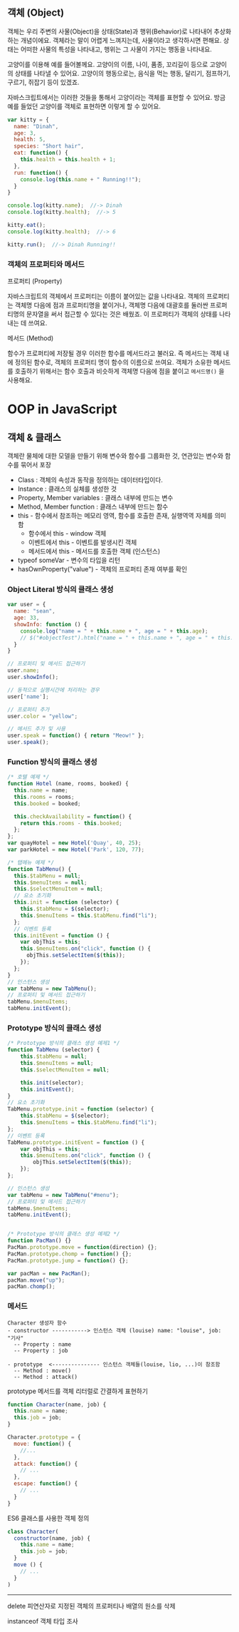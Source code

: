 





## 객체 (Object)

객체는 우리 주변의 사물(Object)을 상태(State)과 행위(Behavior)로 나타내어 추상화하는 개념이에요. 객체라는 말이 어렵게 느껴지는데, 사물이라고 생각하시면 편해요. 상태는 어떠한 사물의 특성을 나타내고, 행위는 그 사물이 가지는 행동을 나타내요. 

고양이를 이용해 예를 들어볼께요. 고양이의 이름, 나이, 품종, 꼬리길이 등으로 고양이의 상태를 나타낼 수 있어요. 고양이의 행동으로는, 음식을 먹는 행동, 달리기, 점프하기, 구르기, 쥐잡기 등이 있겠죠.

자바스크립트에서는 이러한 것들을 통해서 고양이라는 객체를 표현할 수 있어요. 방금 예를 들었던 고양이를 객체로 표현하면 이렇게 할 수 있어요.

```js
var kitty = {
  name: "Dinah",
  age: 3,
  health: 5,
  species: "Short hair",
  eat: function() {
    this.health = this.health + 1;
  },
  run: function() {
    console.log(this.name + " Running!!");
  }
}

console.log(kitty.name);  //-> Dinah
console.log(kitty.health);  //-> 5

kitty.eat();
console.log(kitty.health);  //-> 6

kitty.run();  //-> Dinah Running!!
```



### 객체의 프로퍼티와 메서드

프로퍼티 (Property)

자바스크립트의 객체에서 프로퍼티는 이름이 붙어있는 값을 나타내요. 객체의 프로퍼티는 객체명 다음에 점과 프로퍼티명을 붙이거나, 객체명 다음에 대괄호를 둘러싼 프로퍼티명의 문자열을 써서 접근할 수 있다는 것은 배웠죠. 이 프로퍼티가 객체의 상태를 나타내는 데 쓰여요.

메서드 (Method)

함수가 프로퍼티에 저장될 경우 이러한 함수를 메서드라고 불러요. 즉 메서드는 객체 내에 정의된 함수로, 객체의 프로퍼티 명이 함수의 이름으로 쓰여요. 객체가 소유한 메서드를 호출하기 위해서는 함수 호출과 비슷하게 객체명 다음에 점을 붙이고 `메서드명()` 을 사용해요.







# OOP in JavaScript

## 객체 & 클래스

객체란 물체에 대한 모델을 만들기 위해 변수와 함수를 그룹화한 것, 연관있는 변수와 함수를 묶어서 포장

- Class : 객체의 속성과 동작을 정의하는 데이터타입이다. 
- Instance : 클래스의 실체를 생성한 것
- Property, Member variables : 클래스 내부에 만드는 변수
- Method, Member function : 클래스 내부에 만드는 함수
- this - 함수에서 참조하는 메모리 영역, 함수를 호출한 존재, 실행역역 자체를 의미함
  - 함수에서 this - window 객체
  - 이벤트에서 this - 이벤트를 발생시킨 객체
  - 메서드에서 this - 메서드를 호출한 객체 (인스턴스)
- typeof someVar - 변수의 타입을 리턴
- hasOwnProperty("value") - 객체의 프로퍼티 존재 여부를 확인





### Object Literal 방식의 클래스 생성

```javascript
var user = {
  name: "sean",
  age: 33,
  showInfo: function () {
    console.log("name = " + this.name + ", age = " + this.age);
    // $("#objectTest").html("name = " + this.name + ", age = " + this.age);
  }
}

// 프로퍼티 및 메서드 접근하기
user.name;
user.showInfo();

// 동적으로 실행시간에 처리하는 경우
user['name'];

// 프로퍼티 추가
user.color = "yellow";

// 메서드 추가 및 사용
user.speak = function() { return "Meow!" };
user.speak();
```



### Function 방식의 클래스 생성

```javascript
/* 호텔 예제 */
function Hotel (name, rooms, booked) {
  this.name = name;
  this.rooms = rooms;
  this.booked = booked;

  this.checkAvailability = function() {
    return this.rooms - this.booked;
  };
};
var quayHotel = new Hotel('Quay', 40, 25);
var parkHotel = new Hotel('Park', 120, 77);

/* 탭메뉴 예제 */
function TabMenu() {
  this.$tabMenu = null;
  this.$menuItems = null;
  this.$selectMenuItem = null;
  // 요소 초기화
  this.init = function (selector) {
    this.$tabMenu = $(selector);
    this.$menuItems = this.$tabMenu.find("li");
  };
  // 이벤트 등록
  this.initEvent = function () {
    var objThis = this;
    this.$menuItems.on("click", function () {
      objThis.setSelectItem($(this));
    });
  };
}
// 인스턴스 생성
var tabMenu = new TabMenu();
// 프로퍼티 및 메서드 접근하기
tabMenu.$menuItems;
tabMenu.initEvent();
```



### Prototype 방식의 클래스 생성

```javascript
/* Prototype 방식의 클래스 생성 예제1 */
function TabMenu (selector) {
    this.$tabMenu = null;
    this.$menuItems = null;
    this.$selectMenuItem = null;

    this.init(selector);
    this.initEvent();
}
// 요소 초기화
TabMenu.prototype.init = function (selector) {
    this.$tabMenu = $(selector);
    this.$menuItems = this.$tabMenu.find("li");
};
// 이벤트 등록
TabMenu.prototype.initEvent = function () {
    var objThis = this;
    this.$menuItems.on("click", function () {
        objThis.setSelectItem($(this));
    });
};

// 인스턴스 생성
var tabMenu = new TabMenu("#menu");
// 프로퍼티 및 메서드 접근하기
tabMenu.$menuItems;
tabMenu.initEvent();


/* Prototype 방식의 클래스 생성 예제2 */
function PacMan() {}
PacMan.prototype.move = function(direction) {};
PacMan.prototype.chomp = function() {};
PacMan.prototype.jump = function() {};

var pacMan = new PacMan();
pacMan.move("up");
pacMan.chomp();
```





### 메서드

```
Character 생성자 함수
- constructor -----------> 인스턴스 객체 (louise) name: "louise", job: "기사"
  -- Property : name
  -- Property : job

- prototype  <--------------- 인스턴스 객체들(louise, lio, ...)이 참조함
  -- Method : move()
  -- Method : attack()
```

prototype 메서드를 객체 리터럴로 간결하게 표현하기

```js
function Character(name, job) {
  this.name = name;
  this.job = job;
}

Character.prototype = {
  move: function() {
    //...
  },
  attack: function() {
    // ...
  },
  escape: function() {
    // ...
  }
}
```



ES6 클래스를 사용한 객체 정의

```js
class Character(
  constructor(name, job) {
    this.name = name;
  	this.job = job;
  }
  move () {
  	// ...
  }
)
```





---

delete 피연산자로 지정된 객체의 프로퍼티나 배열의 원소를 삭제

instanceof 객체 타입 조사


